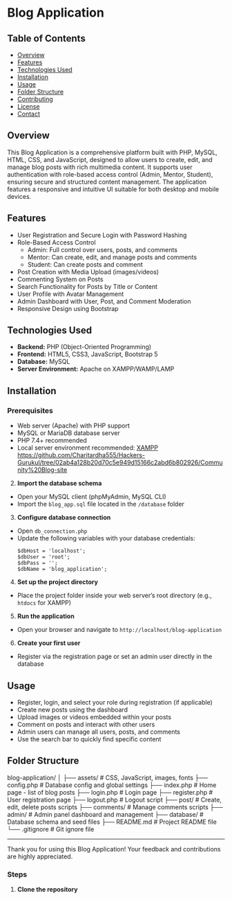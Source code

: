 
# Blog Application

## Table of Contents
- [Overview](#overview)
- [Features](#features)
- [Technologies Used](#technologies-used)
- [Installation](#installation)
- [Usage](#usage)
- [Folder Structure](#folder-structure)
- [Contributing](#contributing)
- [License](#license)
- [Contact](#contact)

## Overview
This Blog Application is a comprehensive platform built with PHP, MySQL, HTML, CSS, and JavaScript, designed to allow users to create, edit, and manage blog posts with rich multimedia content. It supports user authentication with role-based access control (Admin, Mentor, Student), ensuring secure and structured content management. The application features a responsive and intuitive UI suitable for both desktop and mobile devices.

## Features
- User Registration and Secure Login with Password Hashing  
- Role-Based Access Control  
  - Admin: Full control over users, posts, and comments  
  - Mentor: Can create, edit, and manage posts and comments  
  - Student: Can create posts and comment  
- Post Creation with Media Upload (images/videos)  
- Commenting System on Posts  
- Search Functionality for Posts by Title or Content  
- User Profile with Avatar Management  
- Admin Dashboard with User, Post, and Comment Moderation  
- Responsive Design using Bootstrap  

## Technologies Used
- **Backend:** PHP (Object-Oriented Programming)  
- **Frontend:** HTML5, CSS3, JavaScript, Bootstrap 5  
- **Database:** MySQL  
- **Server Environment:** Apache on XAMPP/WAMP/LAMP  

## Installation

### Prerequisites
- Web server (Apache) with PHP support  
- MySQL or MariaDB database server  
- PHP 7.4+ recommended  
- Local server environment recommended: [XAMPP](https://www.apachefriends.org/index.html)  
https://github.com/Charitardha555/Hackers-Gurukul/tree/02ab4a128b20d70c5e949d15166c2abd6b802926/Community%20Blog-site

2. **Import the database schema**  
- Open your MySQL client (phpMyAdmin, MySQL CLI)  
- Import the `blog_app.sql` file located in the `/database` folder  
3. **Configure database connection**  
- Open `db_connection.php`  
- Update the following variables with your database credentials:  
  ```
  $dbHost = 'localhost';
  $dbUser = 'root';
  $dbPass = '';
  $dbName = 'blog_application';
  ```  
4. **Set up the project directory**  
- Place the project folder inside your web server’s root directory (e.g., `htdocs` for XAMPP)  
5. **Run the application**  
- Open your browser and navigate to `http://localhost/blog-application`  
6. **Create your first user**  
- Register via the registration page or set an admin user directly in the database  

## Usage
- Register, login, and select your role during registration (if applicable)  
- Create new posts using the dashboard  
- Upload images or videos embedded within your posts  
- Comment on posts and interact with other users  
- Admin users can manage all users, posts, and comments  
- Use the search bar to quickly find specific content  

## Folder Structure
blog-application/
│
├── assets/ # CSS, JavaScript, images, fonts
├── config.php # Database config and global settings
├── index.php # Home page - list of blog posts
├── login.php # Login page
├── register.php # User registration page
├── logout.php # Logout script
├── post/ # Create, edit, delete posts scripts
├── comments/ # Manage comments scripts
├── admin/ # Admin panel dashboard and management
├── database/ # Database schema and seed files
├── README.md # Project README file
└── .gitignore # Git ignore file

---

Thank you for using this Blog Application! Your feedback and contributions are highly appreciated.

### Steps
1. **Clone the repository**  
